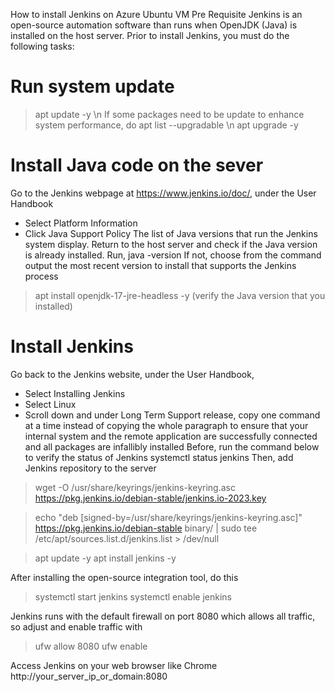 How to install Jenkins on Azure Ubuntu VM
Pre Requisite
Jenkins is an open-source automation software than runs when OpenJDK (Java) is installed on the host server. Prior to install Jenkins, you must do the following tasks:

# Run system update
> apt update -y \n
If some packages need to be update to enhance system performance, do
> apt list --upgradable \n
> apt upgrade -y
# Install Java code on the sever
Go to the Jenkins webpage at https://www.jenkins.io/doc/, under the User Handbook
- Select Platform Information
- Click Java Support Policy
The list of Java versions that run the Jenkins system display. Return to the host server and check if the Java version is already installed. Run,
java -version
If not, choose from the command output the most recent version to install that supports the Jenkins process
> apt install openjdk-17-jre-headless -y (verify the Java version that you installed)

# Install Jenkins
Go back to the Jenkins website, under the User Handbook, 
- Select Installing Jenkins
- Select Linux
- Scroll down and under Long Term Support release, copy one command at a time instead of copying the whole paragraph to ensure that your internal system and the remote application are successfully connected and all packages are infallibly installed
Before, run the command below to verify the status of Jenkins
systemctl status jenkins
Then, add Jenkins repository to the server

> wget -O /usr/share/keyrings/jenkins-keyring.asc \
  https://pkg.jenkins.io/debian-stable/jenkins.io-2023.key
  
> echo "deb [signed-by=/usr/share/keyrings/jenkins-keyring.asc]" \
  https://pkg.jenkins.io/debian-stable binary/ | sudo tee \
  /etc/apt/sources.list.d/jenkins.list > /dev/null

> apt update -y
> apt install jenkins -y

After installing the open-source integration tool, do this
> systemctl start jenkins
> systemctl enable jenkins

Jenkins runs with the default firewall on port 8080 which allows all traffic, so adjust and enable traffic with
> ufw allow 8080
> ufw enable 

Access Jenkins on your web browser like Chrome
http://your_server_ip_or_domain:8080
